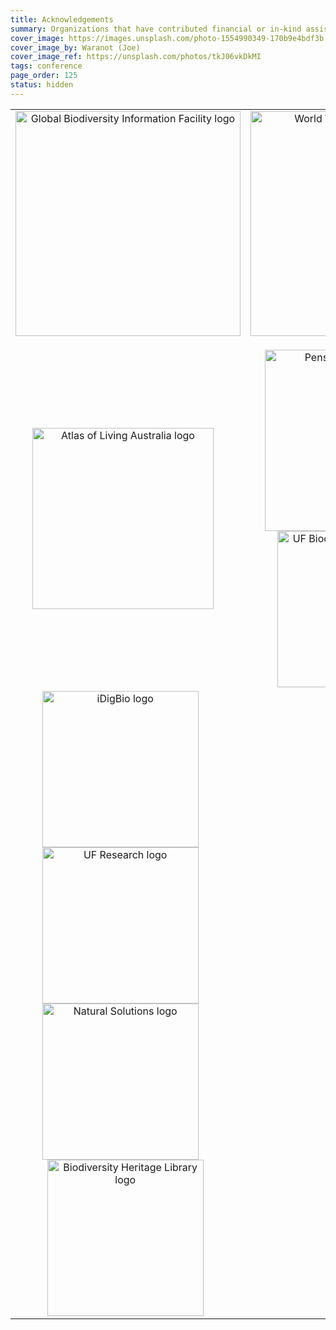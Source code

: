 ```yaml
---
title: Acknowledgements
summary: Organizations that have contributed financial or in-kind assistance to produce the conference are shown below.
cover_image: https://images.unsplash.com/photo-1554990349-170b9e4bdf3b
cover_image_by: Waranot (Joe)
cover_image_ref: https://unsplash.com/photos/tkJ06vkDkMI
tags: conference
page_order: 125
status: hidden
---
```



<table border="0">
<tbody>
<tr>
<td style="text-align: center;" colspan="1"><a href="https://gbif.org"> <img src="https://static.tdwg.org/sponsors/gbif-2015.png" alt="Global Biodiversity Information Facility logo" width="360" height="" style="vertical-align: middle" /> </a><img src="https://static.tdwg.org/sponsors/1-gold.png" width="16" height="16"></td>
<td style="text-align: center;" colspan="1"><a href="https://worldwildlife.org"> <img src="https://static.tdwg.org/sponsors/wwf-science-whitebkgd.png" alt="World Wild Life Fund - Science" width="360" height="" style="vertical-align: middle;" /> </a><img src="https://static.tdwg.org/sponsors/1-gold.png" width="16" height="16" style="vertical-align: bottom;"></td>
</tr>
<tr>
<td style="text-align: center;" colspan="1"><a href="https://ala.org.au"> <img src="https://static.tdwg.org/sponsors/ala-logo-stacked-rgb-600.png" alt="Atlas of Living Australia logo" width="290" height="" style="vertical-align: middle" //></a><img src="https://static.tdwg.org/sponsors/2-silver.png" width="16" height="16"></td>
<td style="text-align: center;" colspan="1"><a href="https://pensoft.net"><img src="https://static.tdwg.org/sponsors/pensoft-logo.png" alt="Pensoft Publishers logo" width="290" height="" style="vertical-align: middle" />&nbsp;&nbsp;<img src="https://static.tdwg.org/sponsors/2-silver.png" width="16" height="16" style="vertical-align: bottom;></a></td>
</tr>
<tr>
<td style="text-align: center;" colspan="1"><a href="https://biodiversity.research.ufl.edu/"><img src="https://static.tdwg.org/sponsors/uf-biodiversity-institute.png" alt="UF Biodiversity Institute logo" width="250" height="" style="vertical-align: middle" /></a>&nbsp;&nbsp;<img src="https://static.tdwg.org/sponsors/3-bronze.png" width="16" height="16"></td>
<td style="text-align: center;" colspan="1"><a href="https://www.floridamuseum.ufl.edu/"> <img src="https://static.tdwg.org/sponsors/flmnh.png" alt="Florida Museum of Natural History logo" width="250" height="" style="vertical-align: middle" /></a>&nbsp;&nbsp;<img src="https://static.tdwg.org/sponsors/3-bronze.png" width="16" height="16" style="vertical-align: bottom;"></td>
</tr>
<tr>
<td style="text-align: center;" colspan="1"><a href="https://www.idigbio.org/"><img src="https://static.tdwg.org/sponsors/idigbio_w799.png" alt="iDigBio logo" width="250" height="" style="vertical-align: middle" /></a>&nbsp;&nbsp;<img src="https://static.tdwg.org/sponsors/3-bronze.png" width="16" height="16" style="vertical-align: bottom; /></td>
<td style="text-align: center;" colspan="1"><a href="https://research.ufl.edu/"><img src="https://static.tdwg.org/sponsors/uf-research.png" alt="UF Research logo" width="250" height="" style="vertical-align: middle" /></a>&nbsp;&nbsp;<img src="https://static.tdwg.org/sponsors/3-bronze.png" width="16" height="16" style="vertical-align: bottom; /></td>
</tr>
<tr>
<!-- <td style="text-align: center;" colspan="1"><a href="https://www.natural-solutions.eu/"><img src="https://static.tdwg.org/sponsors/natural-solutions-logo-et-nom.png" alt="Natural Solutions logo" width="250" height="" style="vertical-align: middle" /></a>&nbsp;&nbsp;<img src="https://static.tdwg.org/sponsors/3-bronze.png" width="16" height="16" style="vertical-align: bottom; /></td>
-->
<td style="text-align: center;" colspan="2"><a href="https://biodiversitylibrary.org"><img src="https://static.tdwg.org/sponsors/bhl-combined-1024x329.png" alt="Biodiversity Heritage Library logo" width="250" height="" style="vertical-align: middle" /></a>&nbsp;&nbsp;<img src="https://static.tdwg.org/sponsors/3-bronze.png" width="16" height="16" style="vertical-align: bottom; /></td>
</tr>
</tbody>
</table>
